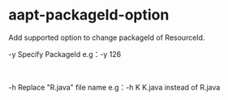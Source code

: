 aapt-packageId-option
=====================

Add supported option to change packageId of ResourceId.

-y Specify PackageId  e.g：-y 126 <br>

<br>

-h Replace "R.java" file name e.g：-h K  K.java instead of R.java <br>
<br>
